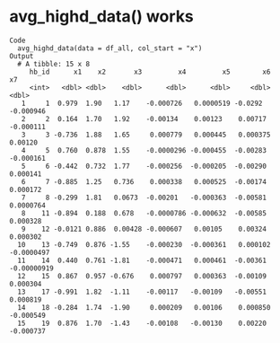 # avg_highd_data() works

    Code
      avg_highd_data(data = df_all, col_start = "x")
    Output
      # A tibble: 15 x 8
         hb_id      x1    x2       x3         x4         x5        x6          x7
         <int>   <dbl> <dbl>    <dbl>      <dbl>      <dbl>     <dbl>       <dbl>
       1     1  0.979  1.90   1.17    -0.000726   0.0000519 -0.0292   -0.000946  
       2     2  0.164  1.70   1.92    -0.00134    0.00123    0.00717  -0.000111  
       3     3 -0.736  1.88   1.65     0.000779   0.000445   0.000375  0.00120   
       4     5  0.760  0.878  1.55    -0.0000296 -0.000455  -0.00283  -0.000161  
       5     6 -0.442  0.732  1.77    -0.000256  -0.000205  -0.00290   0.000141  
       6     7 -0.885  1.25   0.736    0.000338   0.000525  -0.00174   0.000172  
       7     8 -0.299  1.81   0.0673  -0.00201   -0.000363  -0.00581   0.0000764 
       8    11 -0.894  0.188  0.678   -0.0000786 -0.000632  -0.00585   0.000328  
       9    12 -0.0121 0.886  0.00428 -0.000607   0.00105    0.00324   0.000302  
      10    13 -0.749  0.876 -1.55    -0.000230  -0.000361   0.000102 -0.0000497 
      11    14  0.440  0.761 -1.81    -0.000471   0.000461  -0.00361  -0.00000919
      12    15  0.867  0.957 -0.676    0.000797   0.000363  -0.00109   0.000304  
      13    17 -0.991  1.82  -1.11    -0.00117   -0.00109   -0.00551   0.000819  
      14    18 -0.284  1.74  -1.90     0.000209   0.00106    0.000850 -0.000549  
      15    19  0.876  1.70  -1.43    -0.00108   -0.00130    0.00220  -0.000737  


